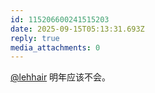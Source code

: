 ```yaml
---
id: 115206600241515203
date: 2025-09-15T05:13:31.693Z
reply: true
media_attachments: 0
---
```


<p><span class="h-card" translate="no"><a href="https://misskey.lehhair.net/@lehhair" class="u-url mention" rel="nofollow noopener" target="_blank">@<span>lehhair</span></a></span> 明年应该不会。</p>
